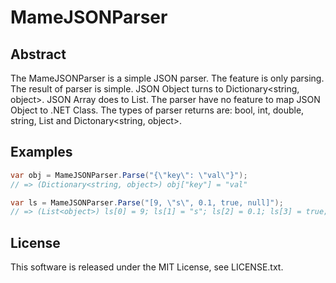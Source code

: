 ﻿# MameJSONParser

## Abstract

The MameJSONParser is a simple JSON parser. The feature is only parsing.
The result of parser is simple.
JSON Object turns to Dictionary<string, object>.
JSON Array does to List<object>.
The parser have no feature to map JSON Object to .NET Class.
The types of parser returns are: bool, int, double, string, 
List<object> and Dictonary<string, object>.

## Examples

```C#
var obj = MameJSONParser.Parse("{\"key\": \"val\"}");
// => (Dictionary<string, object>) obj["key"] = "val"

var ls = MameJSONParser.Parse("[9, \"s\", 0.1, true, null]");
// => (List<object>) ls[0] = 9; ls[1] = "s"; ls[2] = 0.1; ls[3] = true; ls[4] = null; 
```

## License

This software is released under the MIT License, see LICENSE.txt.


